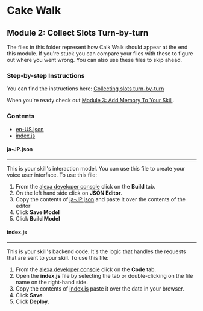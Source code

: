 # Cake Walk

## Module 2: Collect Slots Turn-by-turn

The files in this folder represent how Calk Walk should appear at the end this module. If you're stuck you can compare your files with these to figure out where you went wrong. You can also use these files to skip ahead.

### Step-by-step Instructions

You can find the instructions here: [Collecting slots turn-by-turn](https://developer.amazon.com/alexa-skills-kit/courses/cake-walk-4)

When you're ready check out [Module 3: Add Memory To Your Skill](../module-3/README.md).

### Contents

*  [en-US.json](./ja-JP.json)
*  [index.js](./index.js)

#### ja-JP.json 
---
This is your skill's interaction model. You can use this file to create your voice user interface. To use this file:

1. From the [alexa developer console](https://developer.amazon.com) click on the **Build** tab.
2. On the left hand side click on **JSON Editor**. 
3. Copy the contents of [ja-JP.json](./ja-JP.json) and paste it over the contents of the editor
4. Click **Save Model**
5. Click **Build Model**

#### index.js
---
This is your skill's backend code. It's the logic that handles the requests that are sent to your skill. To use this file:

1. From the [alexa developer console](https://developer.amazon.com) click on the **Code** tab.
2. Open the **index.js** file by selecting the tab or double-clicking on the file name on the right-hand side.
3. Copy the contents of [index.js](./index.js) paste it over the data in your browser.
4. Click **Save**.
5. Click **Deploy**.
